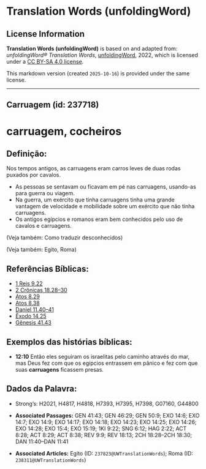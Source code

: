 # Translation Words (unfoldingWord)

## License Information

**Translation Words (unfoldingWord)** is based on and adapted from: _unfoldingWord® Translation Words_, [unfoldingWord](https://unfoldingword.org/utw), 2022, which is licensed under a [CC BY-SA 4.0 license](https://creativecommons.org/licenses/by-sa/4.0/legalcode.en).

This markdown version (created `2025-10-16`) is provided under the same license.



--------------------------------

## Carruagem (id: 237718)

carruagem, cocheiros
====================

Definição:
----------

Nos tempos antigos, as carruagens eram carros leves de duas rodas puxados por cavalos.

* As pessoas se sentavam ou ficavam em pé nas carruagens, usando\-as para guerra ou viagem.
* Na guerra, um exército que tinha carruagens tinha uma grande vantagem de velocidade e mobilidade sobre um exército que não tinha carruagens.
* Os antigos egípcios e romanos eram bem conhecidos pelo uso de cavalos e carruagens.

(Veja também: Como traduzir desconhecidos)

(Veja também: Egito, Roma)

Referências Bíblicas:
---------------------

* [1 Reis 9\.22](https://ref.ly/1Kgs9:22)
* [2 Crônicas 18\.28–30](https://ref.ly/2Chr18:28-2Chr18:30)
* [Atos 8\.29](https://ref.ly/Acts8:29)
* [Atos 8\.38](https://ref.ly/Acts8:38)
* [Daniel 11\.40–41](https://ref.ly/Dan11:40-Dan11:41)
* [Êxodo 14\.25](https://ref.ly/Exod14:25)
* [Gênesis 41\.43](https://ref.ly/Gen41:43)

Exemplos das histórias bíblicas:
--------------------------------

* **12:10** Então eles seguiram os israelitas pelo caminho através do mar, mas Deus fez com que os egípcios entrassem em pânico e fez com que suas **carruagens** ficassem presas.

Dados da Palavra:
-----------------

* Strong’s: H2021, H4817, H4818, H7393, H7395, H7398, G07160, G44800

* **Associated Passages:** GEN 41:43; GEN 46:29; GEN 50:9; EXO 14:6; EXO 14:7; EXO 14:9; EXO 14:17; EXO 14:18; EXO 14:23; EXO 14:25; EXO 14:26; EXO 14:28; EXO 15:4; EXO 15:19; 1KI 9:22; SNG 6:12; HAG 2:22; ACT 8:28; ACT 8:29; ACT 8:38; REV 9:9; REV 18:13; 2CH 18:28–2CH 18:30; DAN 11:40–DAN 11:41
* **Associated Articles:** Egito (ID: `237823@UWTranslationWords`); Roma (ID: `238311@UWTranslationWords`)

